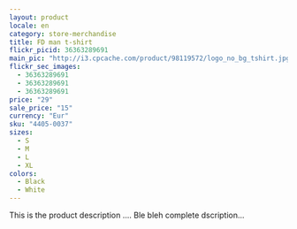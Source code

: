 ```yaml
---
layout: product
locale: en
category: store-merchandise
title: FD man t-shirt
flickr_picid: 36363289691
main_pic: "http://i3.cpcache.com/product/98119572/logo_no_bg_tshirt.jpg?color=DarkHeather"
flickr_sec_images:
  - 36363289691
  - 36363289691
  - 36363289691
price: "29"
sale_price: "15"
currency: "Eur"
sku: "4405-0037"
sizes:
  - S
  - M
  - L
  - XL
colors:
  - Black
  - White
---
```


This is the product description ....
Ble bleh complete dscription...
